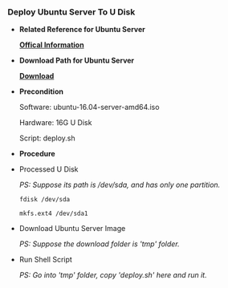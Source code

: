 ### Deploy Ubuntu Server To U Disk

+ **Related Reference for Ubuntu Server**<p>
  [**Offical Information**](http://www.ubuntu.com/server)

+ **Download Path for Ubuntu Server**<p>
  [**Download**](http://www.ubuntu.com/download/server/thank-you?country=SG&version=16.04&architecture=amd64)

+ **Precondition**<p>
  Software: ubuntu-16.04-server-amd64.iso<p>
  Hardware: 16G U Disk<p>
  Script: deploy.sh<p>

+ **Procedure**<p>
 - Processed U Disk<p>
 *PS: Suppose its path is /dev/sda, and has only one partition.*<p>
 `fdisk /dev/sda`<p>
 `mkfs.ext4 /dev/sda1`<p>

 - Download Ubuntu Server Image<p>
 *PS: Suppose the download folder is 'tmp' folder.*<p>

 - Run Shell Script<p>
 *PS: Go into 'tmp' folder, copy 'deploy.sh' here and run it.*<p>


